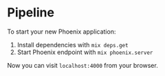 # Pipeline

To start your new Phoenix application:

1. Install dependencies with `mix deps.get`
2. Start Phoenix endpoint with `mix phoenix.server`

Now you can visit `localhost:4000` from your browser.
